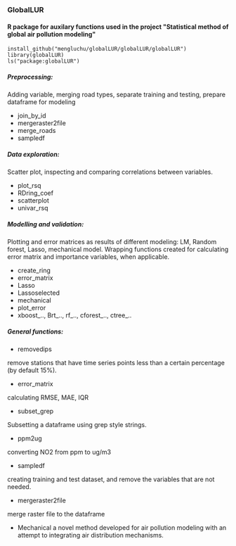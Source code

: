 
### GlobalLUR 
#### R package for auxilary functions used in the project "Statistical method of global air pollution modeling"
  
```
install_github("mengluchu/globalLUR/globalLUR/globalLUR") 
library(globalLUR)
ls("package:globalLUR")
```

##### Preprocessing: 
Adding variable, merging road types, separate training and testing, prepare dataframe for modeling

*  join_by_id          
*  mergeraster2file
*  merge_roads      
*  sampledf 
     
##### Data exploration: 
Scatter plot, inspecting and comparing correlations between variables.

* plot_rsq
* RDring_coef         
* scatterplot             
* univar_rsq      

##### Modelling and validation: 
Plotting and error matrices as results of different modeling: LM, Random forest, Lasso, mechanical model. Wrapping functions created for calculating error matrix and importance variables, when applicable.  
* create_ring          
* error_matrix 
* Lasso                
* Lassoselected
* mechanical
* plot_error          
* xboost_.., Brt_.., rf_.., cforest_.., ctree_.. 


##### General functions:
- removedips

remove stations that have time series points less than a certain percentage (by default 15%).

- error_matrix 

calculating RMSE, MAE, IQR
  
- subset_grep

Subsetting a dataframe using grep style strings.

- ppm2ug 

converting NO2 from ppm to ug/m3
 
- sampledf

creating training and test dataset, and remove the variables that are not needed. 

- mergeraster2file

merge raster file to the dataframe


- Mechanical
a novel method developed for air pollution modeling with an attempt to integrating air distribution mechanisms. 

 
